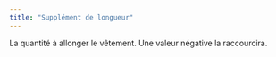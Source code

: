 ```yaml
---
title: "Supplément de longueur"
---
```


La quantité à allonger le vêtement. Une valeur négative la raccourcira.




